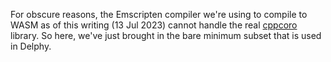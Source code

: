 For obscure reasons, the Emscripten compiler we're using to compile to WASM as of this writing (13 Jul 2023) cannot handle the real [cppcoro](https://github.com/lewissbaker/cppcoro) library.  So here, we've just brought in the bare minimum subset that is used in Delphy.